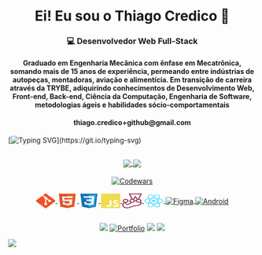 <h1 align="center">Ei! Eu sou o Thiago Credico 👋</h1>

<h3 align="center">💻 Desenvolvedor Web Full-Stack</h3>

<h4 align="center">Graduado em Engenharia Mecânica com ênfase em Mecatrônica, somando mais de 15 anos de experiência, permeando entre indústrias de autopeças, montadoras, aviação e alimentícia. Em transição de carreira através da TRYBE, adiquirindo conhecimentos de Desenvolvimento Web, Front-end, Back-end, Ciência da Computação, Engenharia de Software, metodologias ágeis e habilidades sócio-comportamentais</h4>

<h4 align="center">thiago.credico+github@gmail.com</h4>


[![Typing SVG](https://readme-typing-svg.herokuapp.com?font=Fira+Code&size=16&duration=3000&pause=1000&color=20F700&center=true&vCenter=true&width=435&lines=Software+Development!;Bem+vindo!;Fique+a+vontade+para+me+contatar!;Entra+aí+no+meu+portfólio!)](https://git.io/typing-svg)

##


<div align="center">
  <a href="https://github.com/thiagocredico" target="_blank">
  <img height="180em"   align="center" src="https://github-readme-stats.vercel.app/api?username=thiagocredico&show_icons=true&theme=react&include_all_commits=true&count_private=true"/>
  <img height="180em"  align="center" src="https://github-readme-stats.vercel.app/api/top-langs/?username=thiagocredico&layout=compact&langs_count=7&theme=react" />
</div>
    

<div style="display: inline_block" align="center"><br>
  <img align="center" alt="Codewars" src="https://www.codewars.com/users/thiagocredico/badges/small"> <br><br>
  <img align="center" alt="Git" height="30" width="40" src="https://raw.githubusercontent.com/devicons/devicon/master/icons/git/git-original.svg">
  <img align="center" alt="HTML" height="30" width="40" src="https://raw.githubusercontent.com/devicons/devicon/master/icons/html5/html5-original.svg">
  <img align="center" alt="CSS" height="30" width="40" src="https://raw.githubusercontent.com/devicons/devicon/master/icons/css3/css3-original.svg">
  <img align="center" alt="Js" height="30" width="40" src="https://raw.githubusercontent.com/devicons/devicon/master/icons/javascript/javascript-plain.svg">
  <img align="center" alt="JEST" height="30" width="40" src="https://raw.githubusercontent.com/devicons/devicon/master/icons/jest/jest-plain.svg">
  <img align="center" alt="React" height="30" width="40" src="https://raw.githubusercontent.com/devicons/devicon/master/icons/react/react-original.svg">
  <img align="center" alt="Figma" height="30" width="40" src="https://cdn.jsdelivr.net/gh/devicons/devicon/icons/figma/figma-original.svg">
  <img align="center" alt="Android" height="30" width="40" src="https://cdn.jsdelivr.net/gh/devicons/devicon/icons/android/android-original.svg">
</div>

##

<div align="center"> 
  <a href="https://www.linkedin.com/in/thiago-credico/" target="_blank"><img src="https://img.shields.io/badge/-LinkedIn-%230077B5?style=for-the-badge&logo=linkedin&logoColor=white" target="_blank"></a> 
   <a href="https://thiagocredico.github.io/" target="_blank"><img alt="Portfolio" src="https://img.shields.io/badge/Portfolio-000?logo=vercel&logoColor=yellow&style=for-the-badge" style="vertical-align:center" /></a>
   <a href="mailto:thiago.credico+github@gmail.com"><img src="https://img.shields.io/badge/Gmail-D14836?style=for-the-badge&logo=gmail&logoColor=white" target="_blank" rel="noopener noreferrer"></a> 
 <img src='https://vbr.wocr.tk/badge?page_id=thiagocredico&style=for-the-badge&logo=Github&color=16a085'>
</div>




[![](https://visitcount.itsvg.in/api?id=thiagocredico&label=Profile%20Views&color=1&icon=1&pretty=false)](https://visitcount.itsvg.in)
